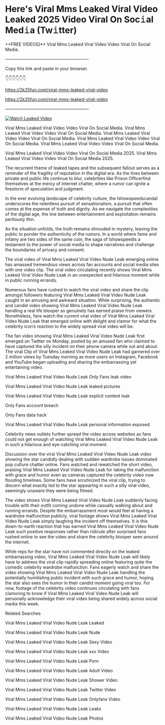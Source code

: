 # Here's Viral Mms Leaked Viral Video Leaked 2025 Video Viral On Soc𝚒al Med𝚒a (Tw𝚒tter)

++FREE VIDEOS]** Viral Mms Leaked Viral Video Video Viral On Social Media.

———————————————————-

Copy this link and paste in your browser.

👇👇👇👇👇👇

https://2k25fun.com/viral-mms-leaked-viral-video

https://2k25fun.com/viral-mms-leaked-viral-video

———————————————————-

[![Watch Leaked Video](https://miro.medium.com/v2/resize:fit:828/format:webp/1*cilzJN44JGOrTw9NJCrNHA.gif "Watch Leaked Video")](https://2k25fun.com/viral-mms-leaked-viral-video)

Viral Mms Leaked Viral Video Video Viral On Social Media. Viral Mms Leaked Viral Video Video Viral On Social Media. Viral Mms Leaked Viral Video Video Viral On Social Media. Viral Mms Leaked Viral Video Video Viral On Social Media. Viral Mms Leaked Viral Video Video Viral On Social Media.

Viral Mms Leaked Viral Video Video Viral On Social Media 2025. Viral Mms Leaked Viral Video Video Viral On Social Media 2025.

The recurrent theme of leaked tapes and the subsequent fallout serves as a reminder of the fragility of reputation in the digital era. As the lines between private and public life continue to blur, celebrities like Prison Officerfind themselves at the mercy of internet chatter, where a rumor can ignite a firestorm of speculation and judgment.

In the ever evolving landscape of celebrity culture, the Ishowspeedscandal underscores the relentless pursuit of sensationalism, a pursuit that often comes at the expense of truth and dignity. As we navigate the complexities of the digital age, the line between entertainment and exploitation remains perilously thin.

As the situation unfolds, the truth remains shrouded in mystery, leaving the public to ponder the authenticity of the rumors. In a world where fame and infamy are two sides of the same coin, the saga of Ishowspeedis a testament to the power of social media to shape narratives and challenge the boundaries of privacy and consent.

The viral video of Viral Mms Leaked Viral Video Nude Leak emerging online has amassed tremendous views across fan accounts and social media sites with one video clip. The viral video circulating recently shows Viral Mms Leaked Viral Video Nude Leak in an unexpected and hilarious moment while in public running errands.

Numerous fans have rushed to watch the viral video and share the clip amongst followers featuring Viral Mms Leaked Viral Video Nude Leak caught in an amusing and awkward situation. While surprising, the authentic and candid video showing Viral Mms Leaked Viral Video Nude Leak handling a real life blooper so genuinely has earned praise from viewers. Nonetheless, fans watch the current viral video of Viral Mms Leaked Viral Video Nude Leak that emerged online with delight and clamor for what the celebrity icon’s reaction to the widely spread viral video will be.

The fan video showing Viral Mms Leaked Viral Video Nude Leak first emerged on Twitter on Monday, posted by an amused fan who claimed to have captured the silly incident on their phone camera while out and about. The viral Clip of Viral Mms Leaked Viral Video Nude Leak had garnered over 2 million views by Tuesday morning as more users on Instagram, Facebook and YouTube began uploading and sharing the embarrassing yet entertaining video.

Viral Mms Leaked Viral Video Nude Leak Only Fans leak video

Viral Mms Leaked Viral Video Nude Leak leaked pictures

Viral Mms Leaked Viral Video Nude Leak explicit content leak

Only Fans account breach

Only Fans data hack

Viral Mms Leaked Viral Video Nude Leak personal information exposed

Celebrity news outlets further spread the video across websites as fans could not get enough of watching Viral Mms Leaked Viral Video Nude Leak in such a hilarious and eye-catching viral moment.

Discussion over the viral Viral Mms Leaked Viral Video Nude Leak video showing the star candidly dealing with sudden wardrobe issues dominated pop culture chatter online. Fans watched and rewatched the short video, praising Viral Mms Leaked Viral Video Nude Leak for taking the malfunction with grace and humor even as cameras captured the celebrity video now flooding timelines. Some fans have scrutinized the viral clip, trying to discern what exactly led to the star appearing in such a silly viral video, seemingly unaware they were being filmed.

The video shows Viral Mms Leaked Viral Video Nude Leak suddenly facing trouble with their outfit coming undone while casually walking about and running errands. Despite the embarrassment most would feel at having a wardrobe malfunction publicly, viral footage shows Viral Mms Leaked Viral Video Nude Leak simply laughing the incident off themselves. It is this down-to-earth reaction that has earned Viral Mms Leaked Viral Video Nude Leak such positive responses rather than ridicule after surprised fans rushed online to see the video and share the celebrity blooper seen around the internet.

While reps for the star have not commented directly on the leaked embarrassing video, Viral Mms Leaked Viral Video Nude Leak will likely have to address the viral clip rapidly spreading online featuring quite the comedic celebrity wardrobe malfunction. Fans eagerly watch and share the video showing Viral Mms Leaked Viral Video Nude Leak handling the potentially humiliating public incident with such grace and humor, hoping the star also sees the humor in their candid moment going viral too. For now, footage of the celebrity video continues circulating with fans clamoring to know if Viral Mms Leaked Viral Video Nude Leak will personally acknowledge their viral video being shared widely across social media this week.

Related Searches

Viral Mms Leaked Viral Video Nude Leak Leaked

Viral Mms Leaked Viral Video Nude Leak Nude

Viral Mms Leaked Viral Video Nude Leak Sexy Video

Viral Mms Leaked Viral Video Nude Leak xxx Video

Viral Mms Leaked Viral Video Nude Leak Porn

Viral Mms Leaked Viral Video Nude Leak Adult Video

Viral Mms Leaked Viral Video Nude Leak Shower Video

Viral Mms Leaked Viral Video Nude Leak Twitter Video

Viral Mms Leaked Viral Video Nude Leak Onlyfans Video

Viral Mms Leaked Viral Video Nude Leak Leaks

Viral Mms Leaked Viral Video Nude Leak Photos